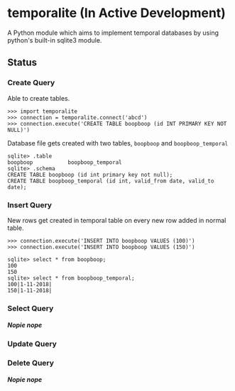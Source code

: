 # temporalite (In Active Development)
A Python module which aims to implement temporal databases by using python's built-in sqlite3 module.


## Status

### Create Query

Able to create tables.

```
>>> import temporalite
>>> connection = temporalite.connect('abcd')
>>> connection.execute('CREATE TABLE boopboop (id INT PRIMARY KEY NOT NULL)')
```

Database file gets created with two tables, `boopboop` and `boopboop_temporal`

```
sqlite> .table
boopboop           boopboop_temporal
sqlite> .schema
CREATE TABLE boopboop (id int primary key not null);
CREATE TABLE boopboop_temporal (id int, valid_from date, valid_to date);
```

### Insert Query

New rows get created in temporal table on every new row added in normal table.

```
>>> connection.execute('INSERT INTO boopboop VALUES (100)')
>>> connection.execute('INSERT INTO boopboop VALUES (150)')
```

```
sqlite> select * from boopboop;
100
150
sqlite> select * from boopboop_temporal;
100|1-11-2018|
150|1-11-2018|
```

### Select Query

#####  Nopie nope

### Update Query

### Delete Query

#####  Nopie nope
